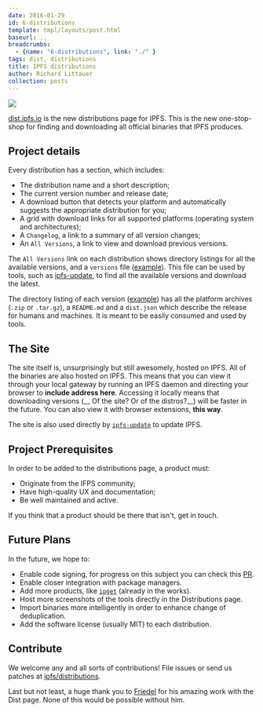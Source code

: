 ```yaml
---
date: 2016-01-29
id: 6-distributions
template: tmpl/layouts/post.html
baseurl: ..
breadcrumbs:
  - {name: "6-distributions", link: "./" }
tags: dist, distributions
title: IPFS distributions
author: Richard Littauer
collection: posts
---
```


[![](!img/screenshot.png)](http://dist.ipfs.io/)

[dist.ipfs.io](http://dist.ipfs.io/) is the new distributions page for IPFS. This is the new one-stop-shop for finding and downloading all official binaries that IPFS produces.

## Project details

Every distribution has a section, which includes:

- The distribution name and a short description;
- The current version number and release date;
- A download button that detects your platform and automatically suggests the appropriate distribution for you;
- A grid with download links for all supported platforms (operating system and architectures);
- A `Changelog`, a link to a summary of all version changes;
- An `All Versions`, a link to view and download previous versions.

The `All Versions` link on each distribution shows directory listings for all the available versions, and a `versions` file ([example](http://dist.ipfs.io/go-ipfs/versions)). This file can be used by tools, such as [ipfs-update](http://dist.ipfs.io/#ipfs-update), to find all the available versions and download the latest.

The directory listing of each version ([example](http://dist.ipfs.io/go-ipfs/v0.3.11)) has all the platform archives (`.zip` or `.tar.gz`), a `README.md` and a `dist.json` which describe the release for humans and machines. It is meant to be easily consumed and used by tools.

## The Site

The site itself is, unsurprisingly but still awesomely, hosted on IPFS. All of the binaries are also hosted on IPFS. This means that you can view it through your local gateway by running an IPFS daemon and directing your browser to __include address here__. Accessing it locally means that downloading versions (__ Of the site? Or of the distros?__) will be faster in the future. You can also view it with browser extensions, __this way__.

The site is also used directly by [`ipfs-update`](https://github.com/ipfs/ipfs-update) to update IPFS.

## Project Prerequisites

In order to be added to the distributions page, a product must:

- Originate from the IFPS community;
- Have high-quality UX and documentation;
- Be well maintained and active.

If you think that a product should be there that isn't, get in touch.

## Future Plans

In the future, we hope to:

- Enable code signing, for progress on this subject you can check this [PR]( https://github.com/ipfs/distributions/pull/51).
- Enable closer integration with package managers.
- Add more products, like [`ipget`](https://github.com/noffle/ipget) (already in the works).
- Host more screenshots of the tools directly in the Distributions page.
- Import binaries more intelligently in order to enhance change of deduplication.
- Add the software license (usually MIT) to each distribution.

## Contribute

We welcome any and all sorts of contributions! File issues or send us patches at [ipfs/distributions](https://github.com/ipfs/distributions).

Last but not least, a huge thank you to [Friedel](https://github.com/dignifiedquire) for his amazing work with the Dist page. None of this would be possible without him.
